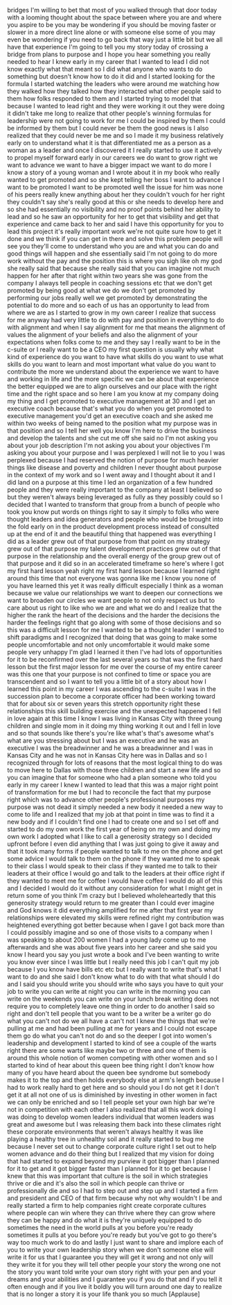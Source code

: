 
bridges I&#39;m willing to bet that most of
you walked through that door today with
a looming thought about the space
between where you are and where you
aspire to be
you may be wondering if you should be
moving faster or slower in a more direct
line alone or with someone else some of
you may even be wondering if you need to
go back that way
just a little bit but we all have that
experience I&#39;m going to tell you my
story today of crossing a bridge from
plans to purpose and I hope you hear
something you really needed to hear I
knew early in my career that I wanted to
lead I did not know exactly what that
meant so I did what anyone who wants to
do something but doesn&#39;t know how to do
it did and I started looking for the
formula I started watching the leaders
who were around me watching how they
walked how they talked how they
interacted what other people said to
them how folks responded to them and I
started trying to model that because I
wanted to lead right and they were
working it out they were doing it didn&#39;t
take me long to realize that other
people&#39;s winning formulas for leadership
were not going to work for me I could be
inspired by them I could be informed by
them but I could never be them the good
news is I also realized that they could
never be me and so I made it my business
relatively early on to understand what
it is that differentiated me as a person
as a woman as a leader and once I
discovered it I really started to use it
actively to propel myself forward
early in our careers we do want to grow
right we want to advance we want to have
a bigger impact we want to do more I
know a story of a young woman and I
wrote about it in my book who really
wanted to get promoted and so she kept
telling her boss I want to advance I
want to be promoted I want to be
promoted well the issue for him was none
of his peers really knew anything about
her
they couldn&#39;t vouch for her right they
couldn&#39;t say she&#39;s really good at this
or she needs to develop here and so she
had essentially no visibility and no
proof points behind her ability to lead
and so he saw an opportunity for her to
get that visibility and get that
experience and came back to her and said
I have this opportunity for you to lead
this project it&#39;s really important work
we&#39;re not quite sure how to get it done
and we think if you can get in there and
solve this problem people will see you
they&#39;ll come to understand who you are
and what you can do and good things will
happen and she essentially said I&#39;m not
going to do more work without the pay
and the position this is where you sigh
like oh my god she really said that
because she really said that you can
imagine not much happen for her after
that right within two years she was gone
from the company I always tell people in
coaching sessions etc that we don&#39;t get
promoted by being good at what we do we
don&#39;t get promoted by performing our
jobs really well we get promoted by
demonstrating the potential to do more
and so each of us has an opportunity to
lead from where we are as I started to
grow in my own career I realize that
success for me anyway
had very little to do with pay and
position in everything to do with
alignment and when I say alignment for
me that means the alignment of values
the alignment of your beliefs and also
the alignment of your expectations when
folks come to me and they say I really
want to be in the c-suite or I really
want to be a CEO my first question is
usually why what kind of experience do
you want to have what skills do you want
to use what skills do you want to learn
and most important what value do you
want to contribute the more we
understand about the experience we want
to have and working in life and the more
specific we can be about that experience
the better equipped we are to align
ourselves and our place with the right
time and the right space and so here I
am you know at my company doing my thing
and I get promoted to executive
management at 30 and I get an executive
coach because that&#39;s what you do when
you get promoted to executive management
you&#39;d get an executive coach and she
asked me within two weeks of being named
to the position what my purpose was in
that position and so I tell her well you
know I&#39;m here to drive the business and
develop the talents and she cut me off
she said no I&#39;m not asking you about
your job description I&#39;m not asking you
about your objectives I&#39;m asking you
about your purpose and I was perplexed I
will not lie to you I was perplexed
because I had reserved the notion of
purpose for much heavier things like
disease and poverty and children I never
thought about purpose in the context of
my work and so I went away and I thought
about it and I did land on a purpose at
this time I led an organization of a few
hundred people and they were really
important to the company at least I
believed so but they weren&#39;t always
being leveraged as fully as they
possibly could so I decided that I
wanted to transform that group from a
bunch of people who took you know put
words on things right to say it simply
to folks who were thought leaders and
idea generators and people who would be
brought into the fold early on in the
product development process instead of
consulted up at the end of it and the
beautiful thing that happened was
everything I did as a leader grew out of
that purpose from that point on my
strategy grew out of that purpose my
talent development practices grew out of
that purpose in the relationship and the
overall energy of the group grew out of
that purpose and it did so in an
accelerated timeframe
so here&#39;s where I got my first hard
lesson yeah right
my first hard lesson because I learned
right around this time that not everyone
was gonna like me I know you none of you
have learned this yet it was really
difficult especially I think as a woman
because we value our relationships we
want to deepen our connections we want
to broaden our circles we want people to
not only respect us but to care about us
right to like who we are and what we do
and I realize that the higher the rank
the heart of the decisions and the
harder the decisions the harder the
feelings right that go along with some
of those decisions and so this was a
difficult lesson for me I wanted to be a
thought leader I wanted to shift
paradigms and I recognized that doing
that was going to make some people
uncomfortable and not only uncomfortable
it would make some people very unhappy
I&#39;m glad I learned it then I&#39;ve had lots
of opportunities for it to be
reconfirmed over the last several years
so that was the first hard lesson but
the first major lesson for me over the
course of my entire career was this one
that your purpose is not confined to
time or space you are transcendent and
so I want to tell you a little bit of a
story about how I learned this point in
my career I was ascending to the c-suite
I was in the succession plan to become a
corporate officer had been working
toward that for about six or seven years
this stretch opportunity right these
relationships this skill building
exercise and the unexpected happened I
fell in love again at this time I know I
was living in Kansas City with three
young children and single mom in it
doing my thing working it out and I fell
in love and so that sounds like there&#39;s
you&#39;re like what&#39;s that&#39;s awesome what&#39;s
what are you stressing about but I was
an executive and he was an executive I
was the breadwinner and he was a
breadwinner and I was in Kansas City and
he was
not in Kansas City here was in Dallas
and so I recognized through for lots of
reasons that the most logical thing to
do was to move here to Dallas
with those three children and start a
new life and so you can imagine that for
someone who had a plan someone who told
you early in my career I knew I wanted
to lead that this was a major right
point of transformation for me but I had
to reconcile the fact that my purpose
right which was to advance other
people&#39;s professional purposes my
purpose was not dead it simply needed a
new body it needed a new way to come to
life and I realized that my job at that
point in time was to find it a new body
and if I couldn&#39;t find one I had to
create one and so I set off and started
to do my own work the first year of
being on my own and doing my own work I
adopted what I like to call a generosity
strategy so I decided upfront before I
even did anything that I was just going
to give it away and that it took many
forms if people wanted to talk to me on
the phone and get some advice I would
talk to them on the phone if they wanted
me to speak to their class I would speak
to their class if they wanted me to talk
to their leaders at their office I would
go and talk to the leaders at their
office right if they wanted to meet me
for coffee I would have coffee I would
do all of this and I decided I would do
it without any consideration for what I
might get in return some of you think
I&#39;m crazy but I believed wholeheartedly
that this generosity strategy would
return to me greater than I could ever
imagine and God knows it did everything
amplified for me after that first year
my relationships were elevated my skills
were refined right my contribution was
heightened everything got better because
when I gave I got back more than I could
possibly imagine
and so one of those visits to a company
when I was speaking to about 200 women I
had a young lady come up to me
afterwards and she was about five years
into her career and she said you know I
heard you say you just wrote a book and
I&#39;ve been wanting to write you know ever
since I was little but I really need
this job I can&#39;t quit my job because I
you know have bills etc etc but I really
want to write that&#39;s what I want to do
and she said I don&#39;t know what to do
with that what should I do and I said
you should write you should write who
says you have to quit your job to write
you can write at night you can write in
the morning you can write on the
weekends you can write on your lunch
break writing does not require you to
completely leave one thing in order to
do another I said so right and don&#39;t
tell people that you want to be a writer
be a writer go do what you can&#39;t not do
we all have a can&#39;t not I knew the
things that we&#39;re pulling at me and had
been pulling at me for years
and I could not escape them go do what
you can&#39;t not do and so the deeper I got
into women&#39;s leadership and development
I started to kind of see a couple of the
warts right there are some warts like
maybe two or three and one of them is
around this whole notion of women
competing with other women and so I
started to kind of hear about this queen
bee thing right I don&#39;t know how many of
you have heard about the queen bee
syndrome but somebody makes it to the
top and then holds everybody else at
arm&#39;s length because I had to work
really hard to get here and so should
you
I do not get it I don&#39;t get it
at all not one of us is diminished by
investing in other women in fact we can
only be enriched and so I tell people
set your own high bar we&#39;re not in
competition with each other I also
realized that all this work doing I was
doing to develop women leaders
individual that women leaders was great
and awesome but I was releasing them
back into these climates right these
corporate environments that weren&#39;t
always healthy it was like playing
a healthy tree in unhealthy soil and it
really started to bug me because I never
set out to change corporate culture
right I set out to help women advance
and do their thing but I realized that
my vision for doing that had started to
expand beyond my purview it got bigger
than I planned for it to get and it got
bigger faster than I planned for it to
get because I knew that this was
important that culture is the soil in
which strategies thrive or die and it&#39;s
also the soil in which people can thrive
or professionally die and so I had to
step out and step up and I started a
firm and president and CEO of that firm
because why not why wouldn&#39;t I be and
really started a firm to help companies
right create corporate cultures where
people can win where they can thrive
where they can grow where they can be
happy and do what it is they&#39;re uniquely
equipped to do sometimes the need in the
world pulls at you before you&#39;re ready
sometimes it pulls at you before you&#39;re
ready but you&#39;ve got to go there&#39;s way
too much work to do and lastly I just
want to share and implore each of you to
write your own leadership story when we
don&#39;t someone else will write it for us
that I guarantee you they will get it
wrong and not only will they write it
for you they will tell other people your
story the wrong one not the story you
want told write your own story right
with your pen and your dreams and your
abilities and I guarantee you if you do
that and if you tell it often enough and
if you live it boldly you will turn
around one day to realize that is no
longer a story it is your life thank you
so much
[Applause]
